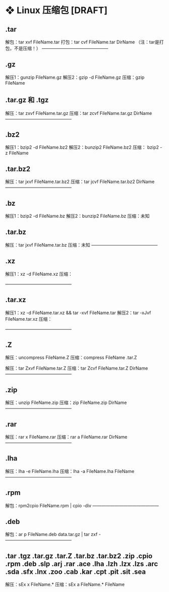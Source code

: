 # ❖ Linux 压缩包 [DRAFT]


## .tar 
解包：tar xvf FileName.tar
打包：tar cvf FileName.tar DirName
（注：tar是打包，不是压缩！）
———————————————

## .gz
解压1：gunzip FileName.gz
解压2：gzip -d FileName.gz
压缩：gzip FileName

## .tar.gz 和 .tgz
解压：tar zxvf FileName.tar.gz
压缩：tar zcvf FileName.tar.gz DirName
———————————————

## .bz2
解压1：bzip2 -d FileName.bz2
解压2：bunzip2 FileName.bz2
压缩： bzip2 -z FileName

## .tar.bz2
解压：tar jxvf FileName.tar.bz2
压缩：tar jcvf FileName.tar.bz2 DirName
———————————————

## .bz
解压1：bzip2 -d FileName.bz
解压2：bunzip2 FileName.bz
压缩：未知

## .tar.bz
解压：tar jxvf FileName.tar.bz
压缩：未知
———————————————

## .xz
解压1：xz -d FileName.xz
压缩：

———————————————

## .tar.xz
解压1：xz -d FileName.tar.xz && tar -xvf FileName.tar
解压2：tar -xJvf FileName.tar.xz
压缩：

———————————————
## .Z
解压：uncompress FileName.Z
压缩：compress FileName
.tar.Z

解压：tar Zxvf FileName.tar.Z
压缩：tar Zcvf FileName.tar.Z DirName
———————————————

## .zip
解压：unzip FileName.zip
压缩：zip FileName.zip DirName
———————————————

## .rar
解压：rar x FileName.rar
压缩：rar a FileName.rar DirName
———————————————

## .lha
解压：lha -e FileName.lha
压缩：lha -a FileName.lha FileName
———————————————

## .rpm
解包：rpm2cpio FileName.rpm | cpio -div
———————————————

## .deb
解包：ar p FileName.deb data.tar.gz | tar zxf -
———————————————

## .tar .tgz .tar.gz .tar.Z .tar.bz .tar.bz2 .zip .cpio .rpm .deb .slp .arj .rar .ace .lha .lzh .lzx .lzs .arc .sda .sfx .lnx .zoo .cab .kar .cpt .pit .sit .sea
解压：sEx x FileName.*
压缩：sEx a FileName.* FileName
